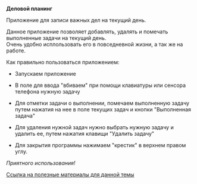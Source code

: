 **Деловой планинг**


Приложение для записи важных дел на текущий день.


Данное приложение позволяет добавлять, удалять и помечать выполненные 
задачи на текущий день.</br> Очень удобно исплользовать его в повседневной жизни, а так же на работе.

Как правильно пользоваться приложением:
- Запускаем приложение 
- В поле для ввода "вбиваем" при помощи клавиатуры или сенсора телефона нужную задачу 
- Для отметки задачи о выполнении, помечаем выполненную задачу путем нажатия на нее в поле текущих задач и кнопки "Выполненная задача"
- Для удаления нужной задач нужно выбрать нужную задачу и удалить ее, путем нажатия клавищи "Удалить задачу"

- Для закрытия программы нажимаем "крестик" в верхнем правом углу.

_Приятного использования!_

[Ссылка на полезные материалы для данной темы](https://dzen.ru/a/Y_yaLyN2ck1lfx-G) 